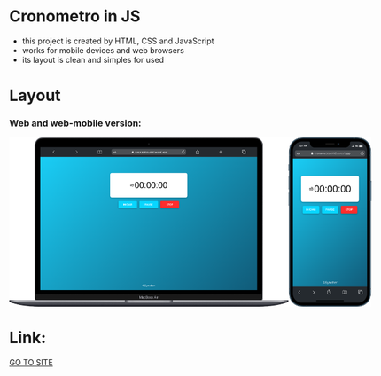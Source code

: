 # Cronometro in JS

- this project is created by HTML, CSS and JavaScript
- works for mobile devices and web browsers
- its layout is clean and simples for used

#

# Layout
### Web and web-mobile version:
<div style="display:flex">
  <img src="./assets/images/web.png" width="600px">
  <img src="./assets/images/mobile.png" width="150px">
</div>


# Link:
<a href="https://cronometro-virid.vercel.app/">GO TO SITE</a>
